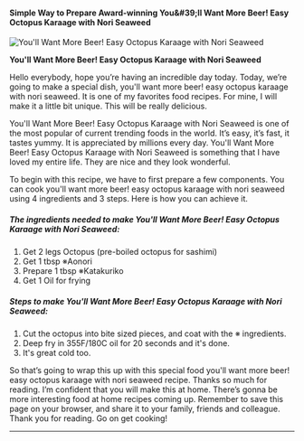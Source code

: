             

#### Simple Way to Prepare Award-winning You&amp;#39;ll Want More Beer! Easy Octopus Karaage with Nori Seaweed

![You'll Want More Beer! Easy Octopus Karaage with Nori Seaweed](https://img-global.cpcdn.com/recipes/5510110754373632/751x532cq70/youll-want-more-beer-easy-octopus-karaage-with-nori-seaweed-recipe-main-photo.jpg)

**You'll Want More Beer! Easy Octopus Karaage with Nori Seaweed**

Hello everybody, hope you’re having an incredible day today. Today, we’re going to make a special dish, you'll want more beer! easy octopus karaage with nori seaweed. It is one of my favorites food recipes. For mine, I will make it a little bit unique. This will be really delicious.

You'll Want More Beer! Easy Octopus Karaage with Nori Seaweed is one of the most popular of current trending foods in the world. It’s easy, it’s fast, it tastes yummy. It is appreciated by millions every day. You'll Want More Beer! Easy Octopus Karaage with Nori Seaweed is something that I have loved my entire life. They are nice and they look wonderful.

To begin with this recipe, we have to first prepare a few components. You can cook you'll want more beer! easy octopus karaage with nori seaweed using 4 ingredients and 3 steps. Here is how you can achieve it.

##### The ingredients needed to make You'll Want More Beer! Easy Octopus Karaage with Nori Seaweed:

1.  Get 2 legs Octopus (pre-boiled octopus for sashimi)
2.  Get 1 tbsp ※Aonori
3.  Prepare 1 tbsp ※Katakuriko
4.  Get 1 Oil for frying

##### Steps to make You'll Want More Beer! Easy Octopus Karaage with Nori Seaweed:

1.  Cut the octopus into bite sized pieces, and coat with the ※ ingredients.
2.  Deep fry in 355F/180C oil for 20 seconds and it's done.
3.  It's great cold too.

So that’s going to wrap this up with this special food you'll want more beer! easy octopus karaage with nori seaweed recipe. Thanks so much for reading. I’m confident that you will make this at home. There’s gonna be more interesting food at home recipes coming up. Remember to save this page on your browser, and share it to your family, friends and colleague. Thank you for reading. Go on get cooking!

* * *